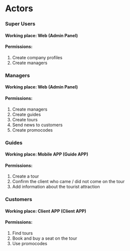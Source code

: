 # Actors

### Super Users

#### Working place: Web (Admin Panel)

#### Permissions: 
1. Create company profiles
2. Create managers



### Managers

#### Working place: Web (Admin Panel)

#### Permissions: 
1. Create managers
2. Create guides
2. Create tours
3. Send news to customers 
4. Create promocodes


### Guides

#### Working place: Mobile APP (Guide APP)

#### Permissions: 
1. Create a tour
2. Сonfirm the client who came / did not come on the tour
3. Add information about the tourist attraction


### Customers

#### Working place: Client APP (Client APP)

#### Permissions: 
1. Find tours
2. Book and buy a seat on the tour
3. Use promocodes
